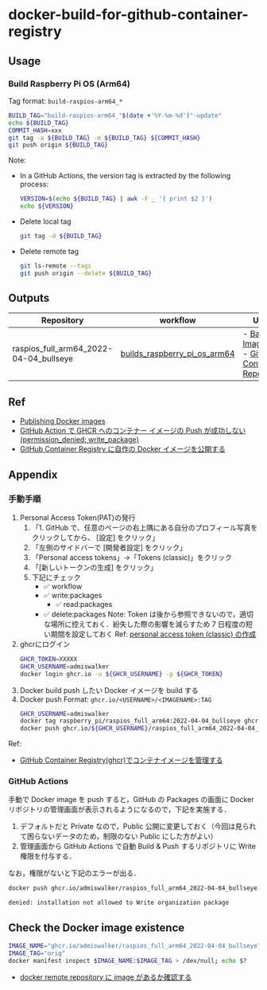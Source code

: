# docker-build-for-github-container-registry

## Usage

### Build Raspberry Pi OS (Arm64)

Tag format: `build-raspios-arm64_*`

```bash
BUILD_TAG="build-raspios-arm64_"$(date +'%Y-%m-%d')"-update"
echo ${BUILD_TAG}
COMMIT_HASH=xxx
git tag -a ${BUILD_TAG} -m ${BUILD_TAG} ${COMMIT_HASH}
git push origin ${BUILD_TAG}
```

Note:
- In a GitHub Actions, the version tag is extracted by the following process:
  ```bash
  VERSION=$(echo ${BUILD_TAG} | awk -F _ '{ print $2 }')
  echo ${VERSION}
  ```
- Delete local tag
  ```bash
  git tag -d ${BUILD_TAG}
  ```
- Delete remote tag
  ```bash
  git ls-remote --tags
  git push origin --delete ${BUILD_TAG}
  ```

## Outputs

| Repository | workflow | URLs |
| --- | --- | --- |
| raspios_full_arm64_2022-04-04_bullseye | [builds_raspberry_pi_os_arm64](.github/workflows/builds_raspberry_pi_os_arm64.yml) | - [Base Image](https://downloads.raspberrypi.org/raspios_full_arm64/)<br>- [GitHub Container Repository](https://github.com/admiswalker/docker-build-for-github-container-registry/pkgs/container/raspios_full_arm64_2022-04-04_bullseye) |

## Ref

- [Publishing Docker images](https://docs.github.com/ja/actions/use-cases-and-examples/publishing-packages/publishing-docker-images#publishing-images-to-github-packages)
- [GitHub Action で GHCR へのコンテナー イメージの Push が成功しない (permission_denied: write_package)](https://blog.yukirii.dev/github-action-ghcr-push-error/)
- [GitHub Container Registry に自作の Docker イメージを公開する](https://zenn.dev/515hikaru/articles/migrate-to-ghcr)


## Appendix

### 手動手順

1. Personal Access Token(PAT)の発行
   1. 「1. GitHub で、任意のページの右上隅にある自分のプロフィール写真をクリックしてから、 [設定] をクリック」
   1. 「左側のサイドバーで [開発者設定] をクリック」
   1. 「Personal access tokens」→「Tokens (classic)」をクリック
   1. 「[新しいトークンの生成] をクリック」
   1. 下記にチェック
      - ✅ workflow
      - ✅ write:packages
        - ✅ read:packages
      - ✅ delete:packages
   Note: Token は後から参照できないので，適切な場所に控えておく．紛失した際の影響を減らすため 7 日程度の短い期間を設定しておく
   Ref: [personal access token (classic) の作成](https://docs.github.com/ja/authentication/keeping-your-account-and-data-secure/managing-your-personal-access-tokens#personal-access-token-classic-%E3%81%AE%E4%BD%9C%E6%88%90)
1. ghcrにログイン
   ```bash
   GHCR_TOKEN=XXXXX
   GHCR_USERNAME=admiswalker
   docker login ghcr.io -u ${GHCR_USERNAME} -p ${GHCR_TOKEN}
   ```
1. Docker build
   push したい Docker イメージを build する
1. Docker push
   Format: `ghcr.io/<USERNAME>/<IMAGENAME>:TAG`
   ```bash
   GHCR_USERNAME=admiswalker
   docker tag raspberry_pi/raspios_full_arm64:2022-04-04_bullseye ghcr.io/${GHCR_USERNAME}/raspios_full_arm64_2022-04-04_bullseye:2024-08-12-update
   docker push ghcr.io/${GHCR_USERNAME}/raspios_full_arm64_2022-04-04_bullseye:2024-08-12-update
   ```

Ref:
- [GitHub Container Registry(ghcr)でコンテナイメージを管理する](https://qiita.com/Jazuma/items/aca397e081a7825d0dec)


### GitHub Actions

手動で Docker image を push すると，GitHub の Packages の画面に Docker リポジトリの管理画面が表示されるようになるので，下記を実施する．
1. デフォルトだと Private なので，Public 公開に変更しておく（今回は見られて困らないデータのため，制限のない Public にした方がよい）
1. 管理画面から GitHub Actions で自動 Build & Push するリポジトリに Write 権限を付与する．

なお，権限がないと下記のエラーが出る．

```bash
docker push ghcr.io/admiswalker/raspios_full_arm64_2022-04-04_bullseye:2024-08-12-update-tmp
```
```bash
denied: installation not allowed to Write organization package
```

## Check the Docker image existence

```bash
IMAGE_NAME="ghcr.io/admiswalker/raspios_full_arm64_2022-04-04_bullseye"
IMAGE_TAG="orig"
docker manifest inspect $IMAGE_NAME:$IMAGE_TAG > /dev/null; echo $?
```

- [docker remote repository に image があるか確認する](https://sumito.jp/2023/02/02/docker-remote-repository-%E3%81%AB-image-%E3%81%8C%E3%81%82%E3%82%8B%E3%81%8B%E7%A2%BA%E8%AA%8D%E3%81%99%E3%82%8B/)
